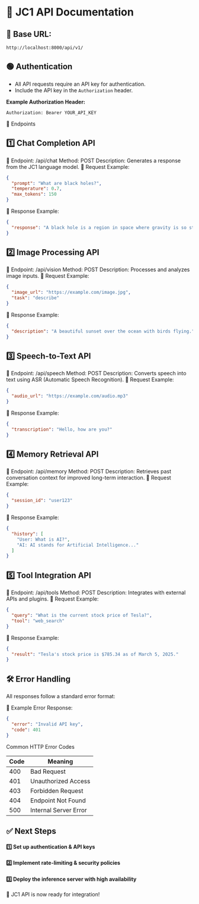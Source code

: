 # 📌 JC1 API Documentation

## 🚀 Base URL:
```
http://localhost:8000/api/v1/
```




## 🟢 **Authentication**
- All API requests require an API key for authentication.
- Include the API key in the `Authorization` header.

**Example Authorization Header:**
```http
Authorization: Bearer YOUR_API_KEY
```
📌 Endpoints
## 1️⃣ Chat Completion API
🔹 Endpoint: /api/chat
Method: POST
Description: Generates a response from the JC1 language model.
🔹 Request Example:
```json
{
  "prompt": "What are black holes?",
  "temperature": 0.7,
  "max_tokens": 150
}
```
🔹 Response Example:
```json
{
  "response": "A black hole is a region in space where gravity is so strong that nothing, not even light, can escape."
}
```
## 2️⃣ Image Processing API
🔹 Endpoint: /api/vision
Method: POST
Description: Processes and analyzes image inputs.
🔹 Request Example:
```json
{
  "image_url": "https://example.com/image.jpg",
  "task": "describe"
}
```
🔹 Response Example:
```json
{
  "description": "A beautiful sunset over the ocean with birds flying."
}
```
## 3️⃣ Speech-to-Text API
🔹 Endpoint: /api/speech
Method: POST
Description: Converts speech into text using ASR (Automatic Speech Recognition).
🔹 Request Example:
```json
{
  "audio_url": "https://example.com/audio.mp3"
}
```
🔹 Response Example:
```json
{
  "transcription": "Hello, how are you?"
}
```
## 4️⃣ Memory Retrieval API
🔹 Endpoint: /api/memory
Method: POST
Description: Retrieves past conversation context for improved long-term interaction.
🔹 Request Example:
```json
{
  "session_id": "user123"
}
```
🔹 Response Example:
```json
{
  "history": [
    "User: What is AI?",
    "AI: AI stands for Artificial Intelligence..."
  ]
}
```
## 5️⃣ Tool Integration API
🔹 Endpoint: /api/tools
Method: POST
Description: Integrates with external APIs and plugins.
🔹 Request Example:
```json
{
  "query": "What is the current stock price of Tesla?",
  "tool": "web_search"
}
```
🔹 Response Example:
```json
{
  "result": "Tesla's stock price is $785.34 as of March 5, 2025."
}
```
## 🛠 Error Handling
All responses follow a standard error format:

🔹 Example Error Response:
```json
{
  "error": "Invalid API key",
  "code": 401
}
```
Common HTTP Error Codes

| Code  | Meaning               |
|-------|-----------------------|
| 400   | Bad Request           |
| 401   | Unauthorized Access   |
| 403   | Forbidden Request     |
| 404   | Endpoint Not Found    |
| 500   | Internal Server Error |

## ✅ Next Steps
#### 1️⃣ Set up authentication & API keys
#### 2️⃣ Implement rate-limiting & security policies
#### 3️⃣ Deploy the inference server with high availability

🚀 JC1 API is now ready for integration!



